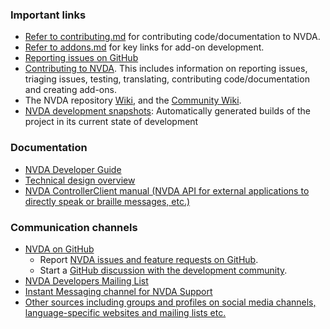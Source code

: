 ### Important links
* [Refer to contributing.md](./contributing.md) for contributing code/documentation to NVDA.
* [Refer to addons.md](./addons.md) for key links for add-on development.
* [Reporting issues on GitHub](../issues/readme.md)
* [Contributing to NVDA](../../.github/CONTRIBUTING.md).
This includes information on reporting issues, triaging issues, testing, translating, contributing code/documentation and creating add-ons.
* The NVDA repository [Wiki](https://github.com/nvaccess/nvda/wiki), and the [Community Wiki](https://github.com/nvaccess/nvda-community/wiki).
* [NVDA development snapshots](https://www.nvaccess.org/files/nvda/snapshots/): Automatically generated builds of the project in its current state of development

### Documentation
* [NVDA Developer Guide](https://www.nvaccess.org/files/nvda/documentation/developerGuide.html)
* [Technical design overview](../design/technicalDesignOverview.md)
* [NVDA ControllerClient manual (NVDA API for external applications to directly speak or braille messages, etc.)](https://github.com/nvaccess/nvda/tree/master/extras/controllerClient)

### Communication channels
* [NVDA on GitHub](https://github.com/nvaccess/nvda)
	* Report [NVDA issues and feature requests on GitHub](https://github.com/nvaccess/nvda/issues).
	* Start a [GitHub discussion with the development community](https://github.com/nvaccess/nvda/discussions).
* [NVDA Developers Mailing List](https://groups.io/g/nvda-devel)
* [Instant Messaging channel for NVDA Support](https://gitter.im/nvaccess/NVDA)
* [Other sources including groups and profiles on social media channels, language-specific websites and mailing lists etc.](https://github.com/nvaccess/nvda-community/wiki/Connect)

